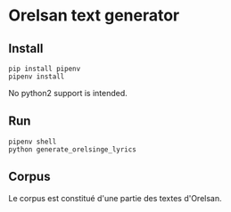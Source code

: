 # Orelsan text generator

## Install

    pip install pipenv
    pipenv install

No python2 support is intended.

## Run

    pipenv shell
    python generate_orelsinge_lyrics


## Corpus

Le corpus est constitué d'une partie des textes d'Orelsan.
